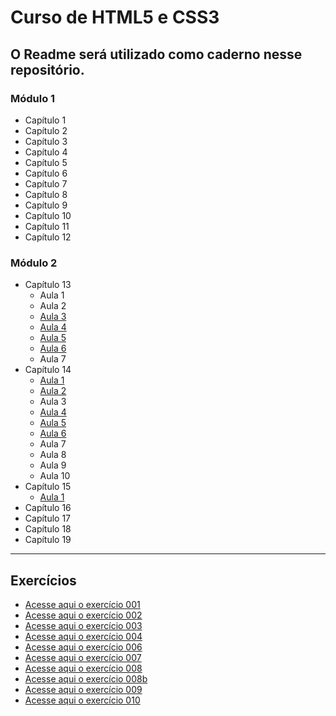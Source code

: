 # Curso de HTML5 e CSS3

## O Readme será utilizado como caderno nesse repositório.

### Módulo 1
* Capítulo 1
* Capítulo 2
* Capítulo 3
* Capítulo 4
* Capítulo 5
* Capítulo 6
* Capítulo 7
* Capítulo 8
* Capítulo 9
* Capítulo 10
* Capítulo 11
* Capítulo 12
### Módulo 2
* Capítulo 13
   * Aula 1
   * Aula 2
   * [Aula 3](https://github.com/vinis-moraes/curso-html-css/blob/main/C13A03.md)
   * [Aula 4](https://github.com/vinis-moraes/curso-html-css/blob/main/C13A04.md)
   * [Aula 5](https://github.com/vinis-moraes/curso-html-css/blob/main/C13A05.md)
   * [Aula 6](https://github.com/vinis-moraes/curso-html-css/blob/main/C13A06.md)
   * Aula 7
* Capítulo 14
   * [Aula 1](https://github.com/vinis-moraes/curso-html-css/blob/main/C14A01.md)
   * [Aula 2](https://github.com/vinis-moraes/curso-html-css/blob/main/C14A02.md)
   * Aula 3
   * [Aula 4](https://github.com/vinis-moraes/curso-html-css/blob/main/C14A04.md)
   * [Aula 5](https://github.com/vinis-moraes/curso-html-css/blob/main/C14A05.md)
   * [Aula 6](https://github.com/vinis-moraes/curso-html-css/blob/main/C14A06.md)
   * Aula 7
   * Aula 8
   * Aula 9
   * Aula 10
* Capítulo 15
   * [Aula 1](https://github.com/vinis-moraes/curso-html-css/blob/main/C15A01.md)
* Capítulo 16
* Capítulo 17
* Capítulo 18
* Capítulo 19

***

## Exercícios

* [Acesse aqui o exercício 001](https://vinis-moraes.github.io/curso-html-css/Exercícios/Ex.%20001)
* [Acesse aqui o exercício 002](https://vinis-moraes.github.io/curso-html-css/Exercícios/Ex.%20002)
* [Acesse aqui o exercício 003](https://vinis-moraes.github.io/curso-html-css/Exercícios/Ex.%20003)
* [Acesse aqui o exercício 004](https://vinis-moraes.github.io/curso-html-css/Exercícios/Ex.%20004)
* [Acesse aqui o exercício 006](https://vinis-moraes.github.io/curso-html-css/Exercícios/Ex.%20006)
* [Acesse aqui o exercício 007](https://vinis-moraes.github.io/curso-html-css/Exercícios/Ex.%20007)
* [Acesse aqui o exercício 008](https://vinis-moraes.github.io/curso-html-css/Exercícios/Ex.%20008)
* [Acesse aqui o exercício 008b](https://vinis-moraes.github.io/curso-html-css/Exercícios/Ex.%20008b)
* [Acesse aqui o exercício 009](https://vinis-moraes.github.io/curso-html-css/Exercícios/Ex.%20009)
* [Acesse aqui o exercício 010](https://vinis-moraes.github.io/curso-html-css/Exercícios/Ex.%20010)